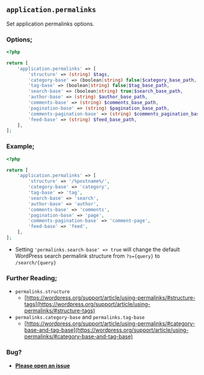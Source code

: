 ## `application.permalinks`

Set application permalinks options.

### Options;

```php
<?php

return [
    'application.permalinks' => [
        'structure' => (string) $tags,
        'category-base' => (boolean|string) false|$category_base_path,
        'tag-base' => (boolean|string) false|$tag_base_path,
        'search-base' => (boolean|string) true|$search_base_path,
        'author-base' => (string) $author_base_path,
        'comments-base' => (string) $comments_base_path,
        'pagination-base' => (string) $pagination_base_path,
        'comments-pagination-base' => (string) $comments_pagination_base_path,
        'feed-base' => (string) $feed_base_path,
    ],
];
```

### Example;

```php
<?php

return [
    'application.permalinks' => [
        'structure' => '/%postname%/',
        'category-base' => 'category',
        'tag-base' => 'tag',
        'search-base' => 'search',
        'author-base' => 'author',
        'comments-base' => 'comments',
        'pagination-base' => 'page',
        'comments-pagination-base' => 'comment-page',
        'feed-base' => 'feed',
    ],
];
```

* Setting `'permalinks.search-base' => true` will change the default WordPress search permalink structure from `?s={query}` to `/search/{query}`

### Further Reading;

* `permalinks.structure`
    * [https://wordpress.org/support/article/using-permalinks/#structure-tags](https://wordpress.org/support/article/using-permalinks/#structure-tags)
* `permalinks.category-base` and `permalinks.tag-base`
    * [https://wordpress.org/support/article/using-permalinks/#category-base-and-tag-base](https://wordpress.org/support/article/using-permalinks/#category-base-and-tag-base)

### Bug?

* **[Please open an issue](https://github.com/soberwp/intervention/issues/new?title=[application.permalinks]&labels=bug&assignees=darrenjacoby)**